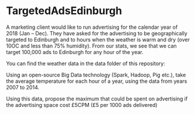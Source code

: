 # TargetedAdsEdinburgh

A marketing client would like to run advertising for the calendar year of 2018 (Jan – Dec). They have asked for the advertising to be geographically targeted to Edinburgh and to hours when the weather is warm and dry (over 10OC and less than 75% humidity). From our stats, we see that we can target 100,000 ads to Edinburgh for any hour of the year.

You can find the weather data in the data folder of this repository:

Using an open-source Big Data technology (Spark, Hadoop, Pig etc.), take the average temperature for each hour of a year, using the data from years 2007 to 2014.

Using this data, propose the maximum that could be spent on advertising if the advertising space cost £5CPM (£5 per 1000 ads delivered)

